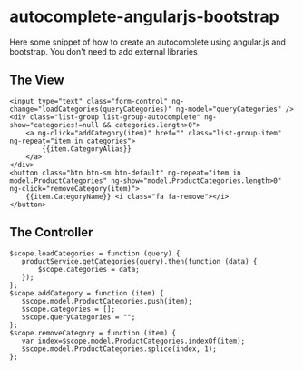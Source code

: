 # autocomplete-angularjs-bootstrap
Here some snippet of how to create an autocomplete using angular.js and bootstrap. You don't need to add external libraries

## The View
```
<input type="text" class="form-control" ng-change="loadCategories(queryCategories)" ng-model="queryCategories" />
<div class="list-group list-group-autocomplete" ng-show="categories!=null && categories.length>0">
    <a ng-click="addCategory(item)" href="" class="list-group-item" ng-repeat="item in categories">
        {{item.CategoryAlias}}
    </a>
</div>
<button class="btn btn-sm btn-default" ng-repeat="item in model.ProductCategories" ng-show="model.ProductCategories.length>0" ng-click="removeCategory(item)">
    {{item.CategoryName}} <i class="fa fa-remove"></i>
</button>
```
## The Controller
 ```
$scope.loadCategories = function (query) {
    productService.getCategories(query).then(function (data) {
        $scope.categories = data;
    });
};
$scope.addCategory = function (item) {
    $scope.model.ProductCategories.push(item);
    $scope.categories = [];
    $scope.queryCategories = "";
};
$scope.removeCategory = function (item) {
    var index=$scope.model.ProductCategories.indexOf(item);
    $scope.model.ProductCategories.splice(index, 1);
};
```
